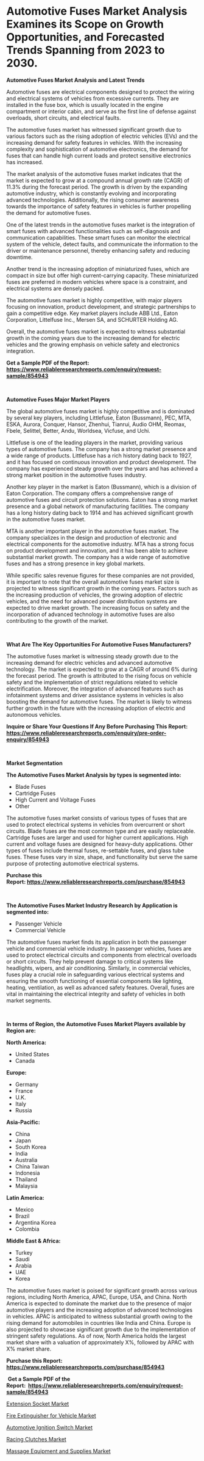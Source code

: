 <p><h1>Automotive Fuses Market Analysis Examines its Scope on Growth Opportunities, and Forecasted Trends Spanning from 2023 to 2030.</h1></p><p><strong>Automotive Fuses Market Analysis and Latest Trends</strong></p>
<p><p>Automotive fuses are electrical components designed to protect the wiring and electrical systems of vehicles from excessive currents. They are installed in the fuse box, which is usually located in the engine compartment or interior cabin, and serve as the first line of defense against overloads, short circuits, and electrical faults.</p><p>The automotive fuses market has witnessed significant growth due to various factors such as the rising adoption of electric vehicles (EVs) and the increasing demand for safety features in vehicles. With the increasing complexity and sophistication of automotive electronics, the demand for fuses that can handle high current loads and protect sensitive electronics has increased.</p><p>The market analysis of the automotive fuses market indicates that the market is expected to grow at a compound annual growth rate (CAGR) of 11.3% during the forecast period. The growth is driven by the expanding automotive industry, which is constantly evolving and incorporating advanced technologies. Additionally, the rising consumer awareness towards the importance of safety features in vehicles is further propelling the demand for automotive fuses.</p><p>One of the latest trends in the automotive fuses market is the integration of smart fuses with advanced functionalities such as self-diagnosis and communication capabilities. These smart fuses can monitor the electrical system of the vehicle, detect faults, and communicate the information to the driver or maintenance personnel, thereby enhancing safety and reducing downtime.</p><p>Another trend is the increasing adoption of miniaturized fuses, which are compact in size but offer high current-carrying capacity. These miniaturized fuses are preferred in modern vehicles where space is a constraint, and electrical systems are densely packed.</p><p>The automotive fuses market is highly competitive, with major players focusing on innovation, product development, and strategic partnerships to gain a competitive edge. Key market players include ABB Ltd., Eaton Corporation, Littelfuse Inc., Mersen SA, and SCHURTER Holding AG.</p><p>Overall, the automotive fuses market is expected to witness substantial growth in the coming years due to the increasing demand for electric vehicles and the growing emphasis on vehicle safety and electronics integration.</p></p>
<p><strong>Get a Sample PDF of the Report:&nbsp; <a href="https://www.reliableresearchreports.com/enquiry/request-sample/854943">https://www.reliableresearchreports.com/enquiry/request-sample/854943</a></strong></p>
<p>&nbsp;</p>
<p><strong>Automotive Fuses Major Market Players</strong></p>
<p><p>The global automotive fuses market is highly competitive and is dominated by several key players, including Littlefuse, Eaton (Bussmann), PEC, MTA, ESKA, Aurora, Conquer, Hansor, Zhenhui, Tianrui, Audio OHM, Reomax, Fbele, Selittel, Better, Andu, Worldsea, Vicfuse, and Uchi.</p><p>Littlefuse is one of the leading players in the market, providing various types of automotive fuses. The company has a strong market presence and a wide range of products. Littlefuse has a rich history dating back to 1927, and it has focused on continuous innovation and product development. The company has experienced steady growth over the years and has achieved a strong market position in the automotive fuses industry.</p><p>Another key player in the market is Eaton (Bussmann), which is a division of Eaton Corporation. The company offers a comprehensive range of automotive fuses and circuit protection solutions. Eaton has a strong market presence and a global network of manufacturing facilities. The company has a long history dating back to 1914 and has achieved significant growth in the automotive fuses market.</p><p>MTA is another important player in the automotive fuses market. The company specializes in the design and production of electronic and electrical components for the automotive industry. MTA has a strong focus on product development and innovation, and it has been able to achieve substantial market growth. The company has a wide range of automotive fuses and has a strong presence in key global markets.</p><p>While specific sales revenue figures for these companies are not provided, it is important to note that the overall automotive fuses market size is projected to witness significant growth in the coming years. Factors such as the increasing production of vehicles, the growing adoption of electric vehicles, and the need for advanced power distribution systems are expected to drive market growth. The increasing focus on safety and the incorporation of advanced technology in automotive fuses are also contributing to the growth of the market.</p></p>
<p>&nbsp;</p>
<p><strong>What Are The Key Opportunities For Automotive Fuses Manufacturers?</strong></p>
<p><p>The automotive fuses market is witnessing steady growth due to the increasing demand for electric vehicles and advanced automotive technology. The market is expected to grow at a CAGR of around 6% during the forecast period. The growth is attributed to the rising focus on vehicle safety and the implementation of strict regulations related to vehicle electrification. Moreover, the integration of advanced features such as infotainment systems and driver assistance systems in vehicles is also boosting the demand for automotive fuses. The market is likely to witness further growth in the future with the increasing adoption of electric and autonomous vehicles.</p></p>
<p><strong>Inquire or Share Your Questions If Any Before Purchasing This Report: <a href="https://www.reliableresearchreports.com/enquiry/pre-order-enquiry/854943">https://www.reliableresearchreports.com/enquiry/pre-order-enquiry/854943</a></strong></p>
<p>&nbsp;</p>
<p><strong>Market Segmentation</strong></p>
<p><strong>The Automotive Fuses Market Analysis by types is segmented into:</strong></p>
<p><ul><li>Blade Fuses</li><li>Cartridge Fuses</li><li>High Current and Voltage Fuses</li><li>Other</li></ul></p>
<p><p>The automotive fuses market consists of various types of fuses that are used to protect electrical systems in vehicles from overcurrent or short circuits. Blade fuses are the most common type and are easily replaceable. Cartridge fuses are larger and used for higher current applications. High current and voltage fuses are designed for heavy-duty applications. Other types of fuses include thermal fuses, re-settable fuses, and glass tube fuses. These fuses vary in size, shape, and functionality but serve the same purpose of protecting automotive electrical systems.</p></p>
<p><strong>Purchase this Report:&nbsp;<a href="https://www.reliableresearchreports.com/purchase/854943">https://www.reliableresearchreports.com/purchase/854943</a></strong></p>
<p>&nbsp;</p>
<p><strong>The Automotive Fuses Market Industry Research by Application is segmented into:</strong></p>
<p><ul><li>Passenger Vehicle</li><li>Commercial Vehicle</li></ul></p>
<p><p>The automotive fuses market finds its application in both the passenger vehicle and commercial vehicle industry. In passenger vehicles, fuses are used to protect electrical circuits and components from electrical overloads or short circuits. They help prevent damage to critical systems like headlights, wipers, and air conditioning. Similarly, in commercial vehicles, fuses play a crucial role in safeguarding various electrical systems and ensuring the smooth functioning of essential components like lighting, heating, ventilation, as well as advanced safety features. Overall, fuses are vital in maintaining the electrical integrity and safety of vehicles in both market segments.</p></p>
<p>&nbsp;</p>
<p><strong>In terms of Region, the Automotive Fuses Market Players available by Region are:</strong></p>
<p>
    <p> <strong> North America: </strong>
        <ul>
            <li>United States</li>
            <li>Canada</li>
        </ul>
        </p> 
    <p> <strong> Europe: </strong>
        <ul>
            <li>Germany</li>
            <li>France</li>
            <li>U.K.</li>
            <li>Italy</li>
            <li>Russia</li>
        </ul>
        </p> 
    <p> <strong> Asia-Pacific: </strong>
        <ul>
            <li>China</li>
            <li>Japan</li>
            <li>South Korea</li>
            <li>India</li>
            <li>Australia</li>
            <li>China Taiwan</li>
            <li>Indonesia</li>
            <li>Thailand</li>
            <li>Malaysia</li>
        </ul>
        </p> 
    <p> <strong> Latin America: </strong>
        <ul>
            <li>Mexico</li>
            <li>Brazil</li>
            <li>Argentina Korea</li>
            <li>Colombia</li>
        </ul>
        </p> 
    <p> <strong> Middle East & Africa: </strong>
        <ul>
            <li>Turkey</li>
            <li>Saudi</li>
            <li>Arabia</li>
            <li>UAE</li>
            <li>Korea</li>
        </ul>
    </p>
    </p>
<p><p>The automotive fuses market is poised for significant growth across various regions, including North America, APAC, Europe, USA, and China. North America is expected to dominate the market due to the presence of major automotive players and the increasing adoption of advanced technologies in vehicles. APAC is anticipated to witness substantial growth owing to the rising demand for automobiles in countries like India and China. Europe is also projected to showcase significant growth due to the implementation of stringent safety regulations. As of now, North America holds the largest market share with a valuation of approximately X%, followed by APAC with X% market share.</p></p>
<p><strong>Purchase this Report: <a href="https://www.reliableresearchreports.com/purchase/854943">https://www.reliableresearchreports.com/purchase/854943</a></strong></p>
<p>&nbsp;<strong>Get a Sample PDF of the Report:&nbsp;&nbsp;<a href="https://www.reliableresearchreports.com/enquiry/request-sample/854943">https://www.reliableresearchreports.com/enquiry/request-sample/854943</a></strong></p>
<p><strong></strong></p>
<p><p><a href="https://medium.com/@v4171497/extension-socket-market-exploring-market-share-market-trends-and-future-growth-748a21fa3b29">Extension Socket Market</a></p><p><a href="https://medium.com/@v27092023/fire-extinguisher-for-vehicle-market-size-and-market-trends-complete-industry-overview-2023-to-d916911c2237">Fire Extinguisher for Vehicle Market</a></p><p><a href="https://github.com/marloy8/Market-Research-Report-List-1/blob/main/automotive-ignition-switch-market.md">Automotive Ignition Switch Market</a></p><p><a href="https://github.com/aliciawhite5576/Market-Research-Report-List-1/blob/main/racing-clutches-market.md">Racing Clutches Market</a></p><p><a href="https://medium.com/@vidyap2912/massage-equipment-and-supplies-market-size-market-outlook-and-market-forecast-2023-to-2030-c2a0aae6f9e0">Massage Equipment and Supplies Market</a></p></p>